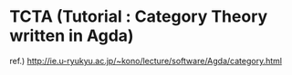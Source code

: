 # TCTA (Tutorial : Category Theory written in Agda)

ref.) http://ie.u-ryukyu.ac.jp/~kono/lecture/software/Agda/category.html
